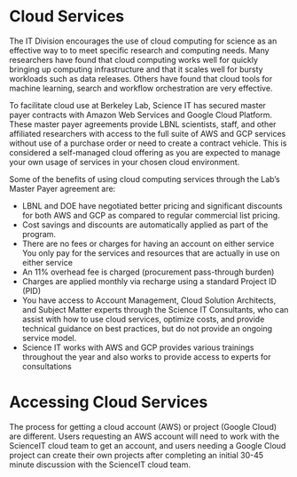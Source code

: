 # Cloud Services

The IT Division encourages the use of cloud computing for science as an effective way to to meet specific research and computing needs. Many researchers have found that cloud computing works well for quickly bringing up computing infrastructure and that it scales well for bursty workloads such as data releases. Others have found that cloud tools for machine learning, search and workflow orchestration are very effective.

To facilitate cloud use at Berkeley Lab, Science IT has secured master payer contracts with Amazon Web Services and Google Cloud Platform. These master payer agreements provide LBNL scientists, staff, and other affiliated researchers with access to the full suite of AWS and GCP services without use of a purchase order or need to create a contract vehicle.  This is considered a self-managed cloud offering as you are expected to manage your own usage of services in your chosen cloud environment.

Some of the benefits of using cloud computing services through the Lab’s Master Payer agreement are:

* LBNL and DOE have negotiated better pricing and significant discounts for both AWS and GCP as compared to regular commercial list pricing.
* Cost savings and discounts are automatically applied as part of the program.
* There are no fees or charges for having an account on either service
You only pay for the services and resources that are actually in use on either service
* An 11% overhead fee is charged (procurement pass-through burden)
* Charges are applied monthly via recharge using a standard Project ID (PID)
* You have access to Account Management, Cloud Solution Architects, and Subject Matter experts through the Science IT Consultants, who can assist with how to use cloud services, optimize costs, and provide technical guidance on best practices, but do not provide an ongoing service model.
* Science IT works with AWS and GCP provides various trainings throughout the year and also works to provide access to experts for consultations

# Accessing Cloud Services
The process for getting a cloud account (AWS) or project (Google Cloud) are different.  Users requesting an AWS account will need to work with the ScienceIT cloud team to get an account, and users needing a Google Cloud project can create their own projects after completing an initial 30-45 minute discussion with the ScienceIT cloud team.
